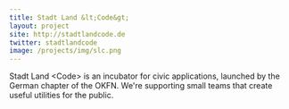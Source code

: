 ```yaml
---
title: Stadt Land &lt;Code&gt;
layout: project
site: http://stadtlandcode.de
twitter: stadtlandcode
image: /projects/img/slc.png
---
```


Stadt Land &lt;Code&gt; is an incubator for civic applications, launched
by the German chapter of the OKFN. We're supporting small teams 
that create useful utilities for the public.


